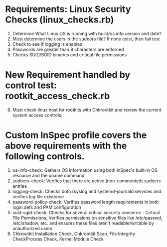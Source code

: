 # Requirements: Linux Security Checks (linux_checks.rb)

1. Determine What Linux OS is running with build/os info version and date?
2. Must determine the users in the sudeors file? If none exist, then fail test
3. Check to see if logging is enabled
4. Passwords are greater than 8 characters are enforced
5. Checks SUID/SGID binaries and critical file permissions

# New Requirement handled by control test: rootkit_access_check.rb
6.  Must check linux host for rootkits with Chkrootkit and review the current system access controls;

# Custom InSpec profile covers the above requirements with the following controls.

1. os-info-check: Gathers OS information using both InSpec's built-in OS resource and the uname command
2. sudoers-check: Verifies that there are active (non-commented) sudoers entries
3. logging-check: Checks both rsyslog and systemd-journald services and verifies log file existence
4. password-policy-check: Verifies password length requirements in both login.defs and PAM configuration
5. suid-sgid-check: Checks for several critical security concerns - Critical File Permissions, Verifies permissions on sensitive files like /etc/passwd, /etc/shadow, etc. and ensures these files aren't readable/writable by unauthorized users
6. Chkrootkit Installation Check, Chkrootkit Scan, File Integrity CheckProcess Check, Kernel Module Check
